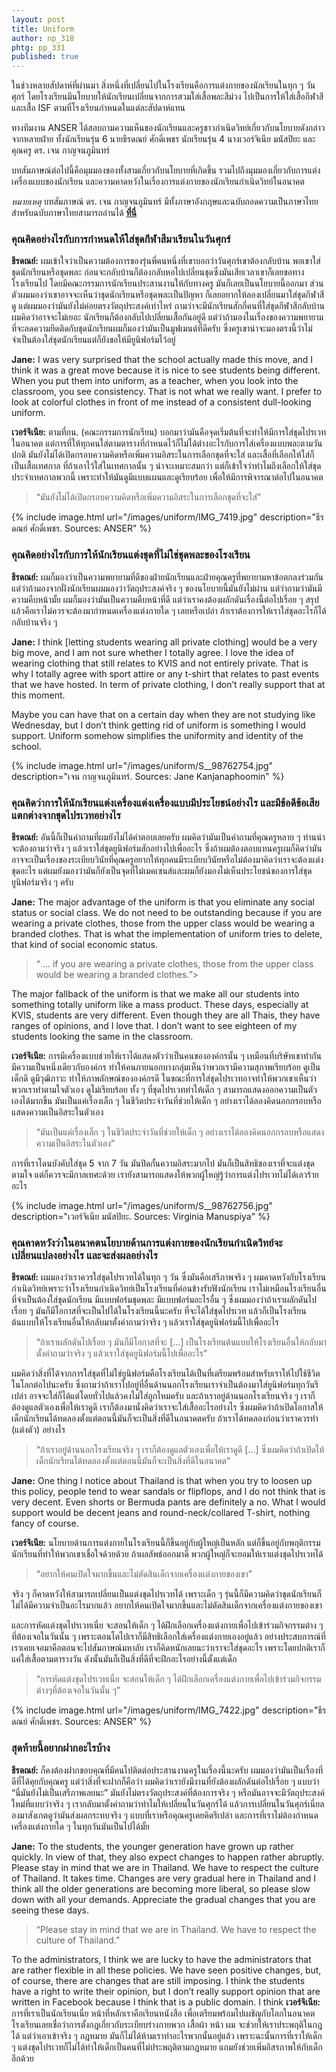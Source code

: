 ```yaml
---
layout: post
title: Uniform
author: np_318
phtg: pp_331
published: true
---
```


ในช่วงหลายสัปดาห์ที่ผ่านมา สิ่งหนึ่งที่เปลี่ยนไปในโรงเรียนคือการแต่งกายของนักเรียนในทุก ๆ วันศุกร์ โดยโรงเรียนมีนโยบายให้นักเรียนเปลี่ยนจากการสวมใส่เสื้อพละสีม่วง ไปเป็นการให้ใส่เสื้อกีฬาสีและเสื้อ ISF ตามที่โรงเรียนกำหนดในแต่ละสัปดาห์แทน 

ทางทีมงาน ANSER ได้สอบถามความเห็นของนักเรียนและครูชาวกำเนิดวิทย์เกี่ยวกับนโยบายดังกล่าวจากหลายฝ่าย ทั้งนักเรียนรุ่น 6 นายธีรดณย์ ศักดิ์เพชร นักเรียนรุ่น 4 นางเวอร์จิเนีย มนัสปิยะ และคุณครู ดร. เจน กาญจนภูมินทร์  

บทสัมภาษณ์ต่อไปนี้คือมุมมองของทั้งสามเกี่ยวกับนโยบายที่เกิดขึ้น รวมไปถึงมุมมองเกี่ยวกับการแต่งเครื่องแบบของนักเรียน และความคาดหวังในเรื่องการแต่งกายของนักเรียนกำเนิดวิทย์ในอนาคต 

_หมายเหตุ_ บทสัมภาษณ์ ดร. เจน กาญจนภูมินทร์ มีทั้งภาษาอังกฤษและฉบับถอดความเป็นภาษาไทย สำหรับฉบับภาษาไทยสามารถอ่านได้ <a href="https://otapp48.github.io/uniform/"><b>ที่นี่</b></a> 

### คุณคิดอย่างไรกับการกำหนดให้ใส่ชุดกีฬาสีมาเรียนในวันศุกร์

**ธีรดณย์:** ผมเข้าใจว่าเป็นความต้องการของรุ่นพี่คนหนึ่งที่เขาบอกว่าวันศุกร์เขาต้องกลับบ้าน พอเขาใส่ชุดนักเรียนหรือชุดพละ ก่อนจะกลับบ้านก็ต้องกลับหอไปเปลี่ยนชุดซึ่งมันเสียเวลาเขาก็เลยขอทางโรงเรียนไป โดยมีคณะกรรมการนักเรียนประสานงานให้กับทางครู มันก็เลยเป็นนโยบายนี้ออกมา 
ส่วนตัวผมมองว่าเขาอาจจะเห็นว่าชุดนักเรียนหรือชุดพละเป็นปัญหา ก็เลยอยากให้ลองเปลี่ยนมาใส่ชุดกีฬาสีดู แต่ผมมองว่ามันยังไม่ค่อยตรงวัตถุประสงค์เท่าไหร่ ถามว่าจะมีนักเรียนสักกี่คนที่ใส่ชุดกีฬาสีกลับบ้าน ผมคิดว่าอาจจะไม่เยอะ นักเรียนก็ต้องกลับไปเปลี่ยนเสื้อกันอยู่ดี แต่ว่าถ้ามองในเรื่องของความพยายามที่จะลดความยึดติดกับชุดนักเรียนผมก็มองว่ามันเป็นมูฟเมนต์ที่ดีครับ ซึ่งครูเขาน่าจะมองตรงนี้ว่าไม่จำเป็นต้องใส่ชุดนักเรียนแต่ก็ยังขอให้มียูนิฟอร์มไว้อยู่ 

**Jane:** I was very surprised that the school actually made this move, and I think it was a great move because it is nice to see students being different. When you put them into uniform, as a teacher, when you look into the classroom, you see consistency. That is not what we really want. I prefer to look at colorful clothes in front of me instead of a consistent dull-looking uniform. 

**เวอร์จิเนีย:** ตามที่กน. (คณะกรรมการนักเรียน) บอกมาว่ามันคือจุดเริ่มต้นที่จะทำให้มีการใส่ชุดไปรเวทในอนาคต แต่การที่ให้ทุกคนใส่ตามตารางที่กำหนดไว้ก็ไม่ได้ต่างอะไรกับการใส่เครื่องแบบพละตามวันปกติ มันยังไม่ได้เปิดกรอบความคิดหรือเพิ่มความอิสระในการเลือกชุดที่จะใส่ และเสื้อที่เลือกให้ใส่ก็เป็นเสื้อเทศกาล ที่ถ้าเอาไว้ใส่ในเทศกาลนั้น ๆ น่าจะเหมาะสมกว่า แต่ก็เข้าใจว่าทำไมถึงเลือกให้ใส่ชุดประจำเทศกาลพวกนี้ เพราะทำให้มันดูมีแบบแผนและดูเรียบร้อย เพื่อให้มีการพิจารณาต่อไปในอนาคต

> “มันยังไม่ได้เปิดกรอบความคิดหรือเพิ่มความอิสระในการเลือกชุดที่จะใส่”

{% include image.html url="/images/uniform/IMG_7419.jpg" description="ธีรดณย์ ศักดิ์เพชร. Sources: ANSER" %}

### คุณคิดอย่างไรกับการให้นักเรียนแต่งชุดที่ไม่ใช่ชุดพละของโรงเรียน

**ธีรดณย์:** ผมก็มองว่าเป็นความพยายามที่ดีของฝ่ายนักเรียนและฝ่ายคุณครูที่พยายามหาข้อตกลงร่วมกัน แต่ว่าถ้ามองจากฝั่งนักเรียนผมมองว่าวัตถุประสงค์จริง ๆ ของนโยบายนี้มันยังไม่ผ่าน แต่ว่าถามว่ามันมีความคืบหน้ามั้ย ผมก็มองว่ามันเป็นความคืบหน้าที่ดี แต่ว่าเราคงต้องผลักดันเรื่องนี้ต่อไปเรื่อย ๆ สรุปแล้วคือเราไม่ควรจะต้องมากำหนดเครื่องแต่งกายใด ๆ เลยหรือเปล่า ถ้าเราต้องการให้เราใส่ชุดอะไรก็ได้กลับบ้านจริง ๆ

**Jane:** I think &#91;letting students wearing all private clothing&#93; would be a very big move, and I am not sure whether I totally agree. I love the idea of wearing clothing that still relates to KVIS and not entirely private. That is why I totally agree with sport attire or any t-shirt that relates to past events that we have hosted. In term of private clothing, I don’t really support that at this moment.

Maybe you can have that on a certain day when they are not studying like Wednesday, but I don’t think getting rid of uniform is something I would support. Uniform somehow simplifies the uniformity and identity of the school.

{% include image.html url="/images/uniform/S__98762754.jpg" description="เจน กาญจนภูมินทร์. Sources: Jane Kanjanaphoomin" %}

### คุณคิดว่าการให้นักเรียนแต่งเครื่องแต่งเครื่องแบบมีประโยชน์อย่างไร และมีข้อดีข้อเสียแตกต่างจากชุดไปรเวทอย่างไร

**ธีรดณย์:** อันนี้ก็เป็นคำถามที่ผมยังไม่ได้คำตอบเลยครับ ผมคิดว่ามันเป็นคำถามที่คุณครูหลาย ๆ ท่านน่าจะต้องถามว่าจริง ๆ แล้วเราใส่ชุดยูนิฟอร์มสักอย่างไปเพื่ออะไร ซึ่งถ้าผมต้องตอบแทนครูผมก็คิดว่ามันอาจจะเป็นเรื่องของระเบียบวินัยที่คุณครูอยากให้ทุกคนมีระเบียบวินัยหรือไม่ต้องมาคิดว่าเราจะต้องแต่งชุดอะไร แต่ผมยังมองว่ามันก็ยังเป็นจุดที่ไม่เมคเซนส์และผมก็ยังมองไม่เห็นประโยชน์ของการใส่ชุดยูนิฟอร์มจริง ๆ ครับ 

**Jane:** The major advantage of the uniform is that you eliminate any social status or social class. We do not need to be outstanding because if you are wearing a private clothes, those from the upper class would be wearing a branded clothes. That is what the implementation of uniform tries to delete, that kind of social economic status. 

> “ … if you are wearing a private clothes, those from the upper class would be wearing a branded clothes.”> 

The major fallback of the uniform is that we make all our students into something totally uniform like a mass product. These days, especially at KVIS, students are very different. Even though they are all Thais, they have ranges of opinions, and I love that. I don’t want to see eighteen of my students looking the same in the classroom. 

**เวอร์จิเนีย:** การมีเครื่องแบบช่วยให้เราได้แสดงตัวว่าเป็นคนขององค์กรนั้น ๆ เหมือนที่บริษัทเขาทำกัน มีความเป็นหนึ่งเดียวกับองค์กร ทำให้คนภายนอกบางกลุ่มเห็นว่าพวกเรามีความสุภาพเรียบร้อย ดูเป็นเด็กดี ดูมีวุฒิภาวะ ทำให้ภาพลักษณ์ขององค์กรดี ในขณะที่การใส่ชุดไปรเวทอาจทำให้พวกเขาเห็นว่าพวกเราทำตามใจตัวเอง ดูไม่เรียบร้อย ทั้ง ๆ ที่ชุดไปรเวททำให้เด็ก ๆ สามารถแสดงออกความเป็นตัวเองได้มากขึ้น มันเป็นแค่เรื่องเล็ก ๆ ในชีวิตประจำวันที่ช่วยให้เด็ก ๆ อย่างเราได้ลองคิดนอกกรอบหรือแสดงความเป็นอิสระในตัวเอง

> “มันเป็นแค่เรื่องเล็ก ๆ ในชีวิตประจำวันที่ช่วยให้เด็ก ๆ อย่างเราได้ลองคิดนอกกรอบหรือแสดงความเป็นอิสระในตัวเอง”

การที่เราโดนบังคับใส่ชุด 5 จาก 7 วัน มันปิดกั้นความอิสระมากไป มันก็เป็นสิทธิของเราที่จะแต่งชุดตามใจ แต่ก็ควรจะมีกาลเทศะด้วย เรายังสามารถแสดงให้พวกผู้ใหญ่รู้ว่าการแต่งไปรเวทไม่ได้เลวร้ายอะไร

{% include image.html url="/images/uniform/S__98762756.jpg" description="เวอร์จิเนีย มนัสปิยะ. Sources: Virginia Manuspiya" %}

### คุณคาดหวังว่าในอนาคตนโยบายด้านการแต่งกายของนักเรียนกำเนิดวิทย์จะเปลี่ยนแปลงอย่างไร และจะส่งผลอย่างไร

**ธีรดณย์:** ผมมองว่าเราควรใส่ชุดไปรเวทได้ในทุก ๆ วัน ซึ่งมันคือเสรีภาพจริง ๆ ผมคาดหวังกับโรงเรียนกำเนิดวิทย์เพราะว่าโรงเรียนกำเนิดวิทย์เป็นโรงเรียนที่ค่อนข้างรับฟังนักเรียน เราไม่เหมือนโรงเรียนอื่นที่จำเป็นต้องใส่ชุดนักเรียน มีแบบฟอร์มชุดพละ มีแบบฟอร์มอะไรอื่น ๆ ซึ่งผมมองว่าถ้าเราผลักดันไปเรื่อย ๆ มันก็มีโอกาสที่จะเป็นไปได้ในโรงเรียนนี้นะครับ ที่จะได้ใส่ชุดไปรเวท แล้วก็เป็นโรงเรียนต้นแบบให้โรงเรียนอื่นให้กลับมาตั้งคำถามว่าจริง ๆ แล้วเราใส่ชุดยูนิฟอร์มนี้ไปเพื่ออะไร

> “ถ้าเราผลักดันไปเรื่อย ๆ มันก็มีโอกาสที่จะ […] เป็นโรงเรียนต้นแบบให้โรงเรียนอื่นให้กลับมาตั้งคำถามว่าจริง ๆ แล้วเราใส่ชุดยูนิฟอร์มนี้ไปเพื่ออะไร”

ผมคิดว่าสิ่งที่ได้จากการใส่ชุดที่ไม่ใช่ยูนิฟอร์มคือโรงเรียนได้เป็นที่เตรียมพร้อมสำหรับเราให้ไปใช้ชีวิตในโลกต่อไปนะครับ ซึ่งถามว่าถ้าเราไปอยู่ที่อื่นด้านนอกโรงเรียนเราจำเป็นต้องมาใส่ยูนิฟอร์มทุกวันรึเปล่า อาจจะใส่ก็ได้แต่โดยทั่วไปแล้วคงไม่ใส่ถูกไหมครับ และถ้าเราอยู่ด้านนอกโรงเรียนจริง ๆ เราก็ต้องดูแลตัวเองเพื่อให้เราดูดี เราก็ต้องมานั่งคิดว่าเราจะใส่เสื้ออะไรอย่างไร ซึ่งผมคิดว่าถ้าเปิดโอกาสให้เด็กนักเรียนได้ทดลองตั้งแต่ตอนนี้มันก็จะเป็นสิ่งที่ดีในอนาคตครับ ถ้าเราได้ทดลองก่อนว่าเราควรทำ (แต่งตัว) อย่างไร

> “ถ้าเราอยู่ด้านนอกโรงเรียนจริง ๆ เราก็ต้องดูแลตัวเองเพื่อให้เราดูดี […] ซึ่งผมคิดว่าถ้าเปิดให้เด็กนักเรียนได้ทดลองตั้งแต่ตอนนี้มันก็จะเป็นสิ่งที่ดีในอนาคต”

**Jane:** One thing I notice about Thailand is that when you try to loosen up this policy, people tend to wear sandals or flipflops, and I do not think that is very decent. Even shorts or Bermuda pants are definitely a no. What I would support would be decent jeans and round-neck/collared T-shirt, nothing fancy of course.

**เวอร์จิเนีย:** นโยบายด้านการแต่งกายในโรงเรียนนี้ก็ขึ้นอยู่กับผู้ใหญ่เป็นหลัก แต่ก็ขึ้นอยู่กับพฤติกรรมนักเรียนที่ทำให้พวกเขาเชื่อใจด้วยด้วย ถ้าผลลัพธ์ออกมาดี พวกผู้ใหญ่ก็จะยอมให้เราแต่งชุดไปรเวทได้ 

> “อยากให้คนเปิดใจมากขึ้นและไม่ตัดสินเด็กจากเครื่องแต่งกายของเขา”

จริง ๆ ก็คาดหวังให้สามารถเปลี่ยนเป็นแต่งชุดไปรเวทได้ เพราะเด็ก ๆ รุ่นนี้ก็มีความคิดว่าชุดนักเรียนก็ไม่ได้มีความจำเป็นอะไรมากแล้ว อยากให้คนเปิดใจมากขึ้นและไม่ตัดสินเด็กจากเครื่องแต่งกายของเขา 

และการหัดแต่งชุดไปรเวทเนี่ย จะสอนให้เด็ก ๆ ได้ฝึกเลือกเครื่องแต่งกายเพื่อไปเข้าร่วมกิจกรรมต่าง ๆ ที่ต้องเจอในวันนั้น ๆ เพราะตอนโตไปเราก็มีสิทธิเลือกใส่เครื่องแต่งกายเองอยู่แล้ว อย่างประสบการณ์ที่เราเคยเจอมาคือตอนจะไปสัมภาษณ์มหาลัย เราก็คิดหนักเลยนะว่าเราจะใส่ชุดอะไร
เพราะโดยปกติเราก็แค่ใส่เสื้อตามตารางวัน ดังนั้นมันก็เป็นสิ่งที่ดีที่จะฝึกอะไรอย่างนี้ตั้งแต่เด็ก

> “การหัดแต่งชุดไปรเวทเนี่ย จะสอนให้เด็ก ๆ ได้ฝึกเลือกเครื่องแต่งกายเพื่อไปเข้าร่วมกิจกรรมต่างๆที่ต้องเจอในวันนั้น ๆ”

{% include image.html url="/images/uniform/IMG_7422.jpg" description="ธีรดณย์ ศักดิ์เพชร. Sources: ANSER" %}

### สุดท้ายนี้อยากฝากอะไรบ้าง

**ธีรดณย์:** ก็คงต้องฝากขอบคุณที่มีคนไปติดต่อประสานงานครูในเรื่องนี้นะครับ ผมมองว่ามันเป็นเรื่องที่ดีที่ได้คุยกับคุณครู แต่ว่าสิ่งที่จะฝากก็คือว่า ผมคิดว่าเรายังมีงานที่ยังต้องผลักดันต่อไปเรื่อย ๆ แบบว่า “นี่มันยังไม่เป็นเสรีภาพเลยนะ” มันยังไม่ตรงวัตถุประสงค์ที่ต้องการจริง ๆ หรือมันอาจจะมีวัตถุประสงค์ใหม่ที่แบบว่าจริง ๆ เรากลับมาตั้งคำถามว่าทำไมให้เปลี่ยนในวันศุกร์ได้ แล้วการเปลี่ยนในวันศุกร์เนี่ยลองมาสังเกตดูว่ามันส่งผลกระทบจริง ๆ แบบที่เราหรือคุณครูเคยคิดรึเปล่า และการที่เราไม่ต้องกำหนดเครื่องแต่งกายใด ๆ ในทุกวันมันเป็นไปได้มั้ย

**Jane:** To the students, the younger generation have grown up rather quickly. In view of that, they also expect changes to happen rather abruptly. Please stay in mind that we are in Thailand. We have to respect the culture of Thailand. It takes time. Changes are very gradual here in Thailand and I think all the older generations are becoming more liberal, so please slow down with all your demands. Appreciate the gradual changes that you are seeing these days.

> “Please stay in mind that we are in Thailand. We have to respect the culture of Thailand.”

To the administrators, I think we are lucky to have the administrators that are rather flexible in all these policies. We have seen positive changes, but, of course, there are changes that are still imposing. I think the students have a right to write their opinion, but I don’t really support opinion that are written in Facebook because I think that is a public domain. I think 
**เวอร์จิเนีย:** การที่เราเป็นนักเรียนเนี่ย หน้าที่หลักเราคือเรียนหนังสือ เพื่อเตรียมพร้อมไปเผชิญกับโลกในอนาคต โรงเรียนเลยเชื่อว่าการตั้งกฎเกี่ยวกับระเบียบร่างกายพวก เสื้อผ้า หน้า ผม จะช่วยให้เราประพฤติในกฎได้ แต่ว่าเอาเข้าจริง ๆ กฎหมาย มันก็ไม่ได้ห้ามเราทำอะไรพวกนั้นอยู่แล้ว เพราะฉะนั้นการที่เราให้เด็ก ๆ แต่งชุดไปรเวทก็ไม่ได้ทำให้เด็กเป็นคนที่ไม่ประพฤติตามกฎหมาย แถมยังช่วยเพิ่มอิสรภาพให้กับเด็กอีกด้วย 




